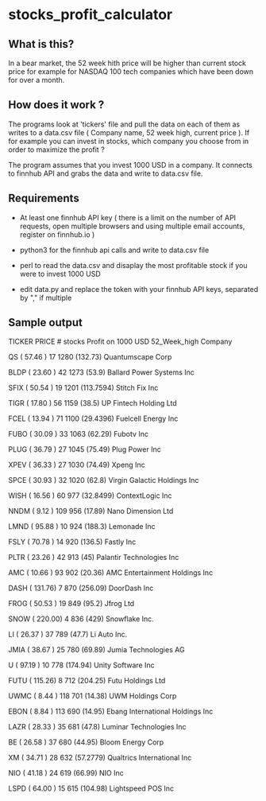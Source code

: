 # stocks_profit_calculator

What is this?
-------------

In a bear market, the 52 week hith price will be higher than current stock price for example for NASDAQ 100 tech companies which have been down for over a month.


How does it work ?
------------------

The programs look at 'tickers' file and pull the data on each of them as writes to a data.csv file ( Company name, 52 week high, current price ). If for example you can invest in stocks, which company you choose from in order to maximize the profit ?

The program assumes that you invest 1000 USD in a company. It connects to finnhub API and grabs the data and write to data.csv file.


Requirements
------------

*  At least one finnhub API key ( there is a limit on the number of API requests, open multiple browsers and using multiple email accounts, register on finnhub.io )
* python3 for the finnhub api calls and write to data.csv file
* perl to read the data.csv and disaplay the most profitable stock if you were to invest 1000 USD

* edit data.py and replace the token with your finnhub API keys, separated by "," if multiple

Sample output
-------------

TICKER   PRICE         # stocks             Profit on 1000 USD    52_Week_high   Company

QS       ( 57.46 )        17                   1280    (132.73)    Quantumscape Corp

BLDP     ( 23.60 )        42                   1273    (53.9)    Ballard Power Systems Inc

SFIX     ( 50.54 )        19                   1201    (113.7594)    Stitch Fix Inc

TIGR     ( 17.80 )        56                   1159    (38.5)    UP Fintech Holding Ltd

FCEL     ( 13.94 )        71                   1100    (29.4396)    Fuelcell Energy Inc

FUBO     ( 30.09 )        33                   1063    (62.29)    Fubotv Inc

PLUG     ( 36.79 )        27                   1045    (75.49)    Plug Power Inc

XPEV     ( 36.33 )        27                   1030    (74.49)    Xpeng Inc

SPCE     ( 30.93 )        32                   1020    (62.8)    Virgin Galactic Holdings Inc

WISH     ( 16.56 )        60                   977    (32.8499)    ContextLogic Inc

NNDM     ( 9.12  )        109                  956    (17.89)    Nano Dimension Ltd

LMND     ( 95.88 )        10                   924    (188.3)    Lemonade Inc

FSLY     ( 70.78 )        14                   920    (136.5)    Fastly Inc

PLTR     ( 23.26 )        42                   913    (45)    Palantir Technologies Inc

AMC      ( 10.66 )        93                   902    (20.36)    AMC Entertainment Holdings Inc

DASH     ( 131.76)        7                    870    (256.09)    DoorDash Inc

FROG     ( 50.53 )        19                   849    (95.2)    Jfrog Ltd

SNOW     ( 220.00)        4                    836    (429)    Snowflake Inc.

LI       ( 26.37 )        37                   789    (47.7)    Li Auto Inc.

JMIA     ( 38.67 )        25                   780    (69.89)    Jumia Technologies AG

U        ( 97.19 )        10                   778    (174.94)    Unity Software Inc

FUTU     ( 115.26)        8                    712    (204.25)    Futu Holdings Ltd

UWMC     ( 8.44  )        118                  701    (14.38)    UWM Holdings Corp

EBON     ( 8.84  )        113                  690    (14.95)    Ebang International Holdings Inc

LAZR     ( 28.33 )        35                   681    (47.8)    Luminar Technologies Inc

BE       ( 26.58 )        37                   680    (44.95)    Bloom Energy Corp

XM       ( 34.71 )        28                   632    (57.2779)    Qualtrics International Inc

NIO      ( 41.18 )        24                   619    (66.99)    NIO Inc

LSPD     ( 64.00 )        15                   615    (104.98)    Lightspeed POS Inc

